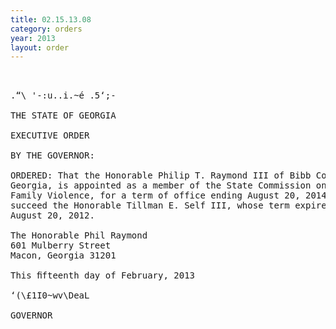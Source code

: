 ```yaml
---
title: 02.15.13.08
category: orders
year: 2013
layout: order
---
```


<pre>   

.“\ '-:u..i.~é .5‘;-

THE STATE OF GEORGIA

EXECUTIVE ORDER

BY THE GOVERNOR:

ORDERED: That the Honorable Philip T. Raymond III of Bibb County,
Georgia, is appointed as a member of the State Commission on
Family Violence, for a term of office ending August 20, 2014, to
succeed the Honorable Tillman E. Self III, whose term expired
August 20, 2012.

The Honorable Phil Raymond
601 Mulberry Street
Macon, Georgia 31201

This ﬁfteenth day of February, 2013

‘(\£1I0~wv\DeaL

GOVERNOR

</pre>
